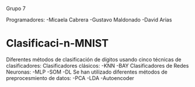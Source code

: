 Grupo 7

Programadores:
-Micaela Cabrera
-Gustavo Maldonado
-David Arias
# Clasificaci-n-MNIST
Diferentes métodos de clasificación de dígitos usando cinco técnicas de clasificadores:
Clasificadores clásicos:
  -KNN 
  -BAY
Clasificadores de Redes Neuronas:
  -MLP
  -SOM
  -DL
Se han utilizado diferentes métodos de preprocesmiento de datos:
  -PCA
  -LDA
  -Autoencoder
